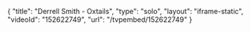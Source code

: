 {
    "title": "Derrell Smith - Oxtails",
    "type": "solo",
    "layout": "iframe-static",
    "videoId": "152622749",
    "url": "\/tvpembed\/152622749"
}